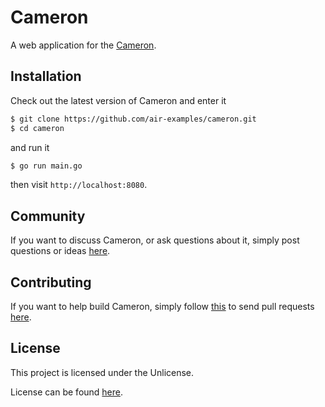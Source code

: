 # Cameron

A web application for the [Cameron](https://github.com/aofei/cameron).

## Installation

Check out the latest version of Cameron and enter it

```bash
$ git clone https://github.com/air-examples/cameron.git
$ cd cameron
```

and run it

```bash
$ go run main.go
```

then visit `http://localhost:8080`.

## Community

If you want to discuss Cameron, or ask questions about it, simply post questions
or ideas [here](https://github.com/air-examples/cameron/issues).

## Contributing

If you want to help build Cameron, simply follow
[this](https://github.com/air-examples/cameron/wiki/Contributing) to send pull
requests [here](https://github.com/air-examples/cameron/pulls).

## License

This project is licensed under the Unlicense.

License can be found [here](LICENSE).
